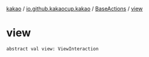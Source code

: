 [kakao](../../index.md) / [io.github.kakaocup.kakao](../index.md) / [BaseActions](index.md) / [view](./view.md)

# view

`abstract val view: ViewInteraction`
